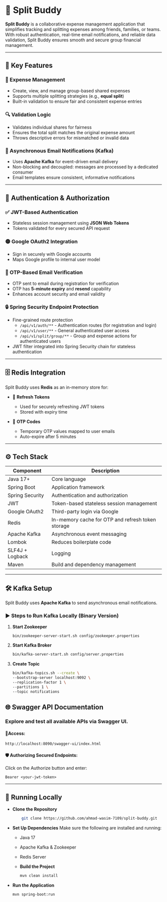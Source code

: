 # 🎉 Split Buddy

**Split Buddy** is a collaborative expense management application that simplifies tracking and splitting expenses among friends, families, or teams. With robust authentication, real-time email notifications, and reliable data validation, Split Buddy ensures smooth and secure group financial management.

---

## 🚀 Key Features

### 💸 Expense Management
- Create, view, and manage group-based shared expenses
- Supports multiple splitting strategies (e.g., **equal split**)
- Built-in validation to ensure fair and consistent expense entries

### 🔍 Validation Logic
- Validates individual shares for fairness
- Ensures the total split matches the original expense amount
- Throws descriptive errors for mismatched or invalid data

### 📧 Asynchronous Email Notifications (Kafka)
- Uses **Apache Kafka** for event-driven email delivery
- Non-blocking and decoupled: messages are processed by a dedicated consumer
- Email templates ensure consistent, informative notifications

---

## 🔐 Authentication & Authorization

### ✅ JWT-Based Authentication
- Stateless session management using **JSON Web Tokens**
- Tokens validated for every secured API request

### 🟡 Google OAuth2 Integration
- Sign in securely with Google accounts
- Maps Google profile to internal user model

### 📲 OTP-Based Email Verification
- OTP sent to email during registration for verification
- OTP has **5-minute expiry** and **resend** capability
- Enhances account security and email validity

### 🔒 Spring Security Endpoint Protection
- Fine-grained route protection 
    -  `/api/v1/auth/**` - Authentication routes (for registration and login)
    - `/api/v1/user/**` - General authenticated user access
    - `/api/v1/split/group/**` - Group and expense actions for authenticated users
- JWT filter integrated into Spring Security chain for stateless authentication

---

## 🗄️ Redis Integration

Split Buddy uses **Redis** as an in-memory store for:

- 🔄 **Refresh Tokens**
    - Used for securely refreshing JWT tokens
    - Stored with expiry time

- 🔐 **OTP Codes**
    - Temporary OTP values mapped to user emails
    - Auto-expire after 5 minutes

---

## ⚙️ Tech Stack

| Component       | Description                                       |
|-----------------|---------------------------------------------------|
| Java 17+        | Core language                                     |
| Spring Boot     | Application framework                             |
| Spring Security | Authentication and authorization                  |
| JWT             | Token-based stateless session management          |
| Google OAuth2   | Third-party login via Google                      |
| Redis           | In-memory cache for OTP and refresh token storage |
| Apache Kafka    | Asynchronous event messaging                      |
| Lombok          | Reduces boilerplate code                          |
| SLF4J + Logback | Logging                                           |
| Maven           | Build and dependency management                   |

---

## 🛠️ Kafka Setup

Split Buddy uses **Apache Kafka** to send asynchronous email notifications.

### ▶️ Steps to Run Kafka Locally (Binary Version)

1. **Start Zookeeper**
   ```bash
   bin/zookeeper-server-start.sh config/zookeeper.properties
   ```
   
2. **Start Kafka Broker**
   ```bash
   bin/kafka-server-start.sh config/server.properties
   ```
   
3. **Create Topic**
    ```bash
   bin/kafka-topics.sh --create \
    --bootstrap-server localhost:9092 \
    --replication-factor 1 \
    --partitions 1 \
    --topic notifications
   ```


## 🌐 Swagger API Documentation
### Explore and test all available APIs via Swagger UI.

#### 🔗Access:

    http://localhost:8090/swagger-ui/index.html

#### 🛡️ Authorizing Secured Endpoints:
Click on the Authorize button and enter:

    Bearer <your-jwt-token>
---

## 🧪 Running Locally

- **Clone the Repository**

    ```bash
        git clone https://github.com/ahmad-wasim-7109/split-buddy.git

    ```
   
- **Set Up Dependencies**
  Make sure the following are installed and running:

    - Java 17
    - Apache Kafka & Zookeeper
    - Redis Server

  - **Build the Project**
      ```bash
      mvn clean install
      ```

- **Run the Application**
    ```bash
    mvn spring-boot:run
    ```